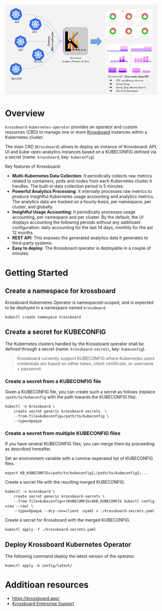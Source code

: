 ![](krossboard-architecture-overview.png)
---

# Overview
`krossboard-kubernetes-operator` provides an operator and custom resources (CRD) to manage one or more  [Krossboard](https://www.krossboard.app/) instances within a Kubernetes cluster.

The main CRD (`Krossboard`) allows to deploy an instance of Krossboard: API, UI and kube-opex-analytics instances based on a KUBECONFIG defined via a secret (name: `krossboard`, key: `kubeconfig`).

Key features of Krossboard:

* **Multi-Kubernetes Data Collection**: It periodically collects raw metrics related to containers, pods and nodes from each Kubernetes cluster it handles. The built-in data collection period is 5 minutes.
* **Powerful Analytics Processing**: It internally processes raw metrics to produce insightful Kubernetes usage accounting and analytics metrics. The analytics data are tracked on a hourly-basis, per namespace, per cluster, and globally.
* **Insightful Usage Accounting**: It periodically processes usage accounting, per namespace and per cluster. By the default, the UI displays accounting the following periods without any additioanl configuration: daily accounting for the last 14 days, monthly for the ast 12 months.
* **REST API**: This exposes the generated analytics data it generates to third-party systems.
* **Easy to deploy**: The Krossboard operator is deployable in a couple of minutes.

# Getting Started

## Create a namespace for krossboard

Krossboard Kubernetes Operator is namespaced-scoped, and is expected to be deployed in a namespace named `krossboard`.

```
kubectl create namespace krossboard
```

## Create a secret for KUBECONFIG
The Kubernetes clusters handled by the Krossboard operator shall be defined through a secret (name: `krossboard-secrets`, key: `kubeconfig`).

> Krossboard currently support KUBECONFIG where Kubernetes users credentials are based on either token, client certificate, or username + password.

### Create a secret from a KUBECONFIG file

Given a KUBECONFIG file, you can create such a secret as follows (replace `/path/to/kubeconfig` with the path towards the KUBECONFIG file). 

```
kubectl -n krossboard \
    create secret generic krossboard-secrets  \
    --from-file=kubeconfig=/path/to/kubeconfig \
    --type=Opaque
```

### Create a secret from multiple KUBECONFIG files

If you have several KUBECONFIG files, you can merge them by proceeding as described hereafter.

Set an environment variable with a comma-seperated list of KUBECONFIG files.

```
export KB_KUBECONFIG=/path/to/kubeconfig1;/path/to/kubeconfig2;...
```

Create a secret file with the resulting merged KUBECONFIG.
```
kubectl -n krossboard \
    create secret generic krossboard-secrets \
    --from-file=kubeconfig=<(KUBECONFIG=$KB_KUBECONFIG kubectl config view --raw) \
    --type=Opaque --dry-run=client -oyaml > ./krossboard-secrets.yaml
```

Create a secret for Krossboard with the merged KUBECONFIG.
```
kubectl apply -f ./krossboard-secrets.yaml
```

## Deploy Krossboard Kubernetes Operator
The following command deploy the latest version of the operator.

```
kubectl apply -k config/latest/
```

# Additioan resources

* https://krossboard.app/
* [Krossboard Enterprise Support](https://krossboard.app/#pricing) 
